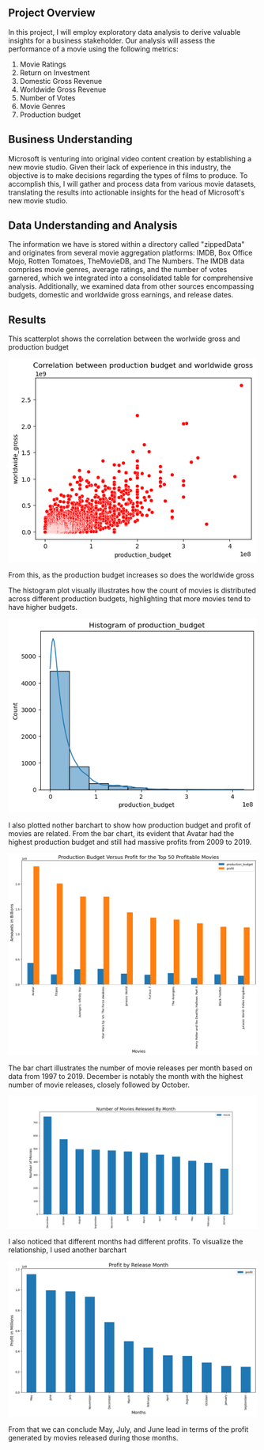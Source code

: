 ## Project Overview
In this project, I will employ exploratory data analysis to derive valuable insights for a business stakeholder. Our analysis will assess the performance of a movie using the following metrics:
1. Movie Ratings
2. Return on Investment
3. Domestic Gross Revenue
4. Worldwide Gross Revenue
5. Number of Votes
6. Movie Genres
7. Production budget

## Business Understanding
Microsoft is venturing into original video content creation by establishing a new movie studio. Given their lack of experience in this industry, the objective is to make decisions regarding the types of films to produce. To accomplish this, I will gather and process data from various movie datasets, translating the results into actionable insights for the head of Microsoft's new movie studio.

## Data Understanding and Analysis
The information we have is stored within a directory called "zippedData" and originates from several movie aggregation platforms: IMDB, Box Office Mojo, Rotten Tomatoes, TheMovieDB, and The Numbers. The IMDB data comprises movie genres, average ratings, and the number of votes garnered, which we integrated into a consolidated table for comprehensive analysis. Additionally, we examined data from other sources encompassing budgets, domestic and worldwide gross earnings, and release dates.

## Results
This scatterplot shows the correlation between the worlwide gross and production budget 

![alt text](image-1.png)

From this, as the production budget increases so does the worldwide gross

The histogram plot visually illustrates how the count of movies is distributed across different production budgets, highlighting that more movies tend to have higher budgets.

![alt text](image-2.png)

I also plotted nother barchart to show how production budget and profit of movies are related. From the bar chart, its evident that Avatar had the highest production budget and still had massive profits from 2009 to 2019.

![alt text](image-3.png)

The bar chart illustrates the number of movie releases per month based on data from 1997 to 2019. December is notably the month with the highest number of movie releases, closely followed by October.

![alt text](image.png)

I also noticed that different months had different profits. To visualize the relationship, I used another barchart 

![alt text](image-4.png)

From that we can conclude May, July, and June lead in terms of the profit generated by movies released during those months. 